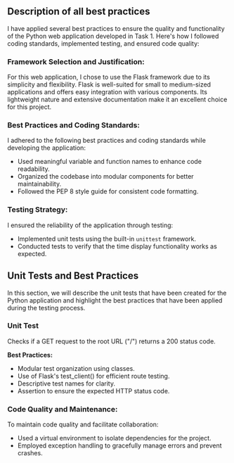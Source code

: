 ## Description of all best practices

I have applied several best practices to ensure the quality and functionality of the Python web application developed in Task 1. Here's how I followed coding standards, implemented testing, and ensured code quality:

### Framework Selection and Justification:

For this web application, I chose to use the Flask framework due to its simplicity and flexibility. Flask is well-suited for small to medium-sized applications and offers easy integration with various components. Its lightweight nature and extensive documentation make it an excellent choice for this project.

### Best Practices and Coding Standards:

I adhered to the following best practices and coding standards while developing the application:

- Used meaningful variable and function names to enhance code readability.
- Organized the codebase into modular components for better maintainability.
- Followed the PEP 8 style guide for consistent code formatting.

### Testing Strategy:

I ensured the reliability of the application through testing:

- Implemented unit tests using the built-in `unittest` framework.
- Conducted tests to verify that the time display functionality works as expected.
## Unit Tests and Best Practices

In this section, we will describe the unit tests that have been created for the Python application and highlight the best practices that have been applied during the testing process.

### Unit Test

Checks if a GET request to the root URL ("/") returns a 200 status code.

**Best Practices:**

- Modular test organization using classes.
- Use of Flask's test_client() for efficient route testing.
- Descriptive test names for clarity.
- Assertion to ensure the expected HTTP status code.

### Code Quality and Maintenance:

To maintain code quality and facilitate collaboration:

- Used a virtual environment to isolate dependencies for the project.
- Employed exception handling to gracefully manage errors and prevent crashes.

